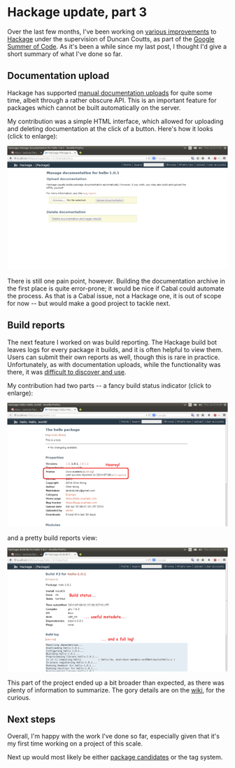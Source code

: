 # Hackage update, part 3

Over the last few months, I've been working on [various improvements][proposal] to [Hackage][hackage] under the supervision of Duncan Coutts, as part of the [Google Summer of Code][gsoc]. As it's been a while since my last post, I thought I'd give a short summary of what I've done so far.

[proposal]: https://github.com/haskell/hackage-server/wiki/GSoC-2014
[hackage]: https://hackage.haskell.org/
[gsoc]: https://www.google-melange.com/gsoc/homepage/google/gsoc2014


## Documentation upload

Hackage has supported [manual documentation uploads][#56] for quite some time, albeit through a rather obscure API. This is an important feature for packages which cannot be built automatically on the server.

My contribution was a simple HTML interface, which allowed for uploading and deleting documentation at the click of a button. Here's how it looks (click to enlarge):

![](/images/2014/doc-upload.png)

There is still one pain point, however. Building the documentation archive in the first place is quite error-prone; it would be nice if Cabal could automate the process. As that is a Cabal issue, not a Hackage one, it is out of scope for now -- but would make a good project to tackle next.

[#56]: https://github.com/haskell/hackage-server/issues/56


## Build reports

The next feature I worked on was build reporting. The Hackage build bot leaves logs for every package it builds, and it is often helpful to view them. Users can submit their own reports as well, though this is rare in practice. Unfortunately, as with documentation uploads, while the functionality was there, it was [difficult to discover and use][fuuzetsu].

[fuuzetsu]: http://fuuzetsu.co.uk/blog/posts/2014-01-06-Fix-your-Hackage-documentation.html

My contribution had two parts -- a fancy build status indicator (click to enlarge):

![](/images/2014/br-status.png)

and a pretty build reports view:

![](/images/2014/br-report.png)

This part of the project ended up a bit broader than expected, as there was plenty of information to summarize. The gory details are on the [wiki][bikeshed], for the curious.

[bikeshed]: https://github.com/haskell/hackage-server/wiki/Bikeshed:-build-reports


## Next steps

Overall, I'm happy with the work I've done so far, especially given that it's my first time working on a project of this scale.

Next up would most likely be either [package candidates][#41] or the tag system.

[#41]: https://github.com/haskell/hackage-server/issues/41
